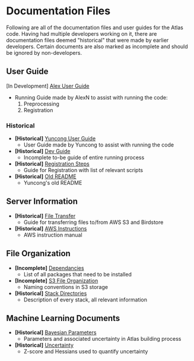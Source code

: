 # Documentation Files
 Following are all of the documentation files and user guides for the Atlas code. Having had multiple developers working on it, there are documentation files deemed "historical" that were made by earlier developers. Certain documents are also marked as incomplete and should be ignored by non-developers.

## User Guide
[In Development] [Alex User Guide](RunningFiles.md)
  - Running Guide made by AlexN to assist with running the code:
     1. Preprocessing
     2. Registration

### Historical
- **[Historical]** [Yuncong User Guide](User%20Manuals/UserGuide.md)
  - User Guide made by Yuncong to assist with running the code
- **[Historical]** [Dev Guide](DeveloperGuide.md)
  - Incomplete to-be guide of entire running process
- **[Historical]** [Registration Steps](Analysis.md)
  - Guide for Registration with list of relevant scripts
- **[Historical]** [Old README](old_readme.md)
  - Yuncong's old README

## Server Information
- **[Historical]** [File Transfer](TransferFiles.md)
  - Guide for transferring files to/from AWS S3 and Birdstore
- **[Historical]** [AWS Instructions](writeup/AWS_instruction.md)
  - AWS instruction manual

## File Organization
- **[Incomplete]** [Dependancies](dependancies.md)
  - List of all packages that need to be installed 
- **[Incomplete]** [S3 File Organization](writeup/S3_file_organization.md)
  - Naming conventions in S3 storage
- **[Historical]** [Stack Directories](Brain_stack_directories.md)
  - Description of every stack, all relevant information

## Machine Learning Documents
- **[Historical]** [Bayesian Parameters](writeup/bayesian.md)
  - Parameters and associated uncertainty in Atlas building process
- **[Historical]** [Uncertainty](writeup/zscore_hessian.md)
  - Z-score and Hessians used to quantify uncertainty
